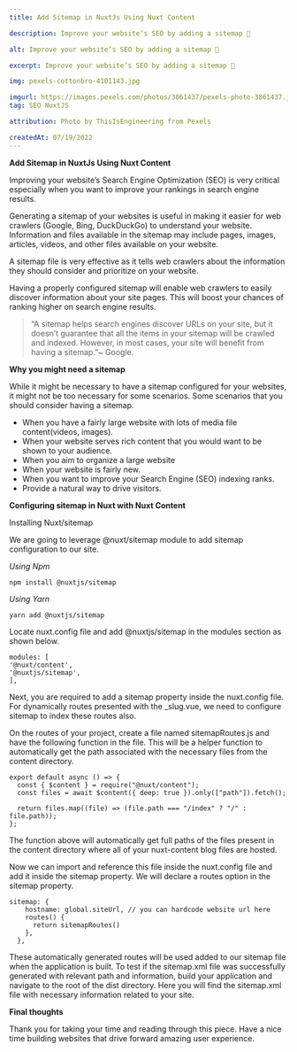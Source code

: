 ```yaml
---
title: Add Sitemap in NuxtJs Using Nuxt Content

description: Improve your website’s SEO by adding a sitemap 🎉

alt: Improve your website’s SEO by adding a sitemap 🎉

excerpt: Improve your website’s SEO by adding a sitemap 🎉

img: pexels-cottonbro-4101143.jpg

imgurl: https://images.pexels.com/photos/3861437/pexels-photo-3861437.jpeg?auto=compress&cs=tinysrgb&w=1260&h=750&dpr=2
tag: SEO NuxtJS

attribution: Photo by ThisIsEngineering from Pexels

createdAt: 07/19/2022
---
```



**Add Sitemap in NuxtJs Using Nuxt Content**

Improving your website’s Search Engine Optimization (SEO) is very critical especially when you want to improve your rankings in search engine results.

Generating a sitemap of your websites is useful in making it easier for web crawlers (Google, Bing, DuckDuckGo) to understand your website. Information and files available in the sitemap may include pages, images, articles, videos, and other files available on your website.

A sitemap file is very effective as it tells web crawlers about the information they should consider and prioritize on your website.

Having a properly configured sitemap will enable web crawlers to easily discover information about your site pages. This will boost your chances of ranking higher on search engine results.

> “A sitemap helps search engines discover URLs on your site, but it doesn’t guarantee that all the items in your sitemap will be crawled and indexed. However, in most cases, your site will benefit from having a sitemap.”~ Google.



**Why you might need a sitemap**

While it might be necessary to have a sitemap configured for your websites, it might not be too necessary for some scenarios. Some scenarios that you should consider having a sitemap.

- When you have a fairly large website with lots of media file content(videos, images).
- When your website serves rich content that you would want to be shown to your audience.
- When you aim to organize a large website
- When your website is fairly new.
- When you want to improve your Search Engine (SEO) indexing ranks.
- Provide a natural way to drive visitors.

**Configuring sitemap in Nuxt with Nuxt Content**

Installing Nuxt/sitemap

We are going to leverage @nuxt/sitemap module to add sitemap configuration to our site.

*Using Npm*

```
npm install @nuxtjs/sitemap
```

*Using Yarn*

```
yarn add @nuxtjs/sitemap
```

Locate nuxt.config file and add @nuxtjs/sitemap in the modules section as shown below.

```js{1,3-5}[nuxt.config.js]
modules: [
'@nuxt/content',    
'@nuxtjs/sitemap',
],
```


Next, you are required to add a sitemap property inside the nuxt.config file. For dynamically routes presented with the _slug.vue, we need to configure sitemap to index these routes also. 

On the routes of your project, create a file named sitemapRoutes.js and have the following function in the file. This will be a helper function to automatically get the path associated with the necessary files from the content directory.

```js{1,3-5}[sitemapRoutes.js]
export default async () => {
  const { $content } = require("@nuxt/content");
  const files = await $content({ deep: true }).only(["path"]).fetch();

  return files.map((file) => (file.path === "/index" ? "/" : file.path));
};
```

The function above will automatically get full paths of the files present in the content directory where all of your nuxt-content blog files are hosted.

Now we can import and reference this file inside the nuxt.config file and add it inside the sitemap property. We will declare a routes option in the sitemap property.

```js{1,3-5}[nuxt.config.js]
sitemap: {
    hostname: global.siteUrl, // you can hardcode website url here
    routes() {
      return sitemapRoutes()
    },
  },
```


These automatically generated routes will be used added to our sitemap file when the application is built. To test if the sitemap.xml file was successfully generated with relevant path and information, build your application and navigate to the root of the dist directory. Here you will find the sitemap.xml file with necessary information related to your site.

**Final thoughts**

Thank you for taking your time and reading through this piece. Have a nice time building websites that drive forward amazing user experience.